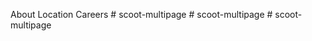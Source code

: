 



  About
  Location
  Careers
#   s c o o t - m u l t i p a g e  
 #   s c o o t - m u l t i p a g e  
 #   s c o o t - m u l t i p a g e  
 